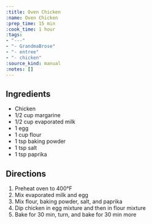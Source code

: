 ```yaml
---
:title: Oven Chicken
:name: Oven Chicken
:prep_time: 15 min
:cook_time: 1 hour
:tags:
- "---"
- "- GrandmaBrose"
- "- entree"
- "- chicken"
:source_kind: manual
:notes: []
---
```


## Ingredients
- Chicken
- 1/2 cup margarine
- 1/2 cup evaporated milk
- 1 egg
- 1 cup flour
- 1 tsp baking powder
- 1 tsp salt
- 1 tsp paprika


## Directions
1. Preheat oven to 400°F
2. Mix evaporated milk and egg
3. Mix flour, baking powder, salt, and paprika
4. Dip chicken in egg mixture and then in flour mixture
5. Bake for 30 min, turn, and bake for 30 min more
